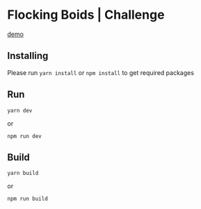 # Flocking Boids | Challenge
[demo](https://sadeqi-ah.github.io/flocking-challenge/demo/)

## Installing

Please run `yarn install` or `npm install` to get required packages

## Run

```shell
yarn dev
```

or

```shell
npm run dev
```

## Build

```shell
yarn build
```

or

```shell
npm run build
```
